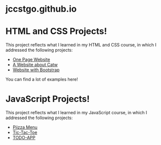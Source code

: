 # jccstgo.github.io

# HTML and CSS Projects!

This project reflects what I learned in my HTML and CSS course, in which I addressed the following projects:
 - [One Page Website](https://github.com/jccstgo/Proyectos-HTML-y-CSS/tree/main/One-Page-Website)
 - [A Website about Catw](https://github.com/jccstgo/Proyectos-HTML-y-CSS/tree/main/New%20Project)
  - [Website with Bootstrap](https://github.com/jccstgo/Proyectos-HTML-y-CSS/tree/main/bootstrap4_project)

You can find a lot of examples here!

# JavaScript Projects!
This project reflects what I learned in my JavaScript course, in which I addressed the following projects:

 - [Piizza Menu](https://github.com/jccstgo/JavaScript-Projects/tree/main/Basic%20JavaScript%20Projects/Pizza_Project)
 - [Tic-Tac-Toe](https://github.com/jccstgo/JavaScript-Projects/tree/main/Basic%20JavaScript%20Projects/TicTacToe)
  - [TODO-APP](https://github.com/jccstgo/JavaScript-Projects/tree/main/Basic%20JavaScript%20Projects/TODO_APP)